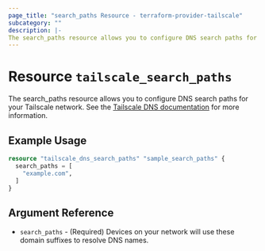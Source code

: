 ```yaml
---
page_title: "search_paths Resource - terraform-provider-tailscale"
subcategory: ""
description: |-
The search_paths resource allows you to configure DNS search paths for your Tailscale network.
---
```


# Resource `tailscale_search_paths`

The search_paths resource allows you to configure DNS search paths for your Tailscale network. See the
[Tailscale DNS documentation](https://tailscale.com/kb/1054/dns) for more information.

## Example Usage

```terraform
resource "tailscale_dns_search_paths" "sample_search_paths" {
  search_paths = [
    "example.com",
  ]
}
```

## Argument Reference

- `search_paths` - (Required) Devices on your network will use these domain suffixes to resolve DNS names. 


